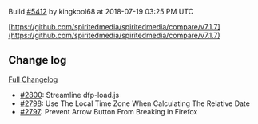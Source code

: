 Build [#5412](https://circleci.com/gh/spiritedmedia/spiritedmedia/5412) by kingkool68 at 2018-07-19 03:25 PM UTC

[https://github.com/spiritedmedia/spiritedmedia/compare/v7.1.7](https://github.com/spiritedmedia/spiritedmedia/compare/v7.1.7)
## Change log
[Full Changelog](git@github.com:spiritedmedia/spiritedmedia.git/compare/v7.1.6...v7.1.7)

 - [#2800](git@github.com:spiritedmedia/spiritedmedia.git/pull/2800): Streamline dfp-load.js 
 - [#2798](git@github.com:spiritedmedia/spiritedmedia.git/pull/2798): Use The Local Time Zone When Calculating The Relative Date
 - [#2797](git@github.com:spiritedmedia/spiritedmedia.git/pull/2797): Prevent Arrow Button From Breaking in Firefox
